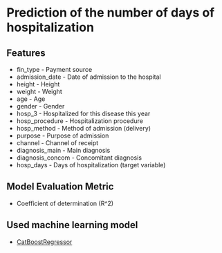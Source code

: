 # Prediction of the number of days of hospitalization

## Features

* fin_type - Payment source
* admission_date - Date of admission to the hospital
* height - Height
* weight - Weight
* age - Age
* gender - Gender
* hosp_3 - Hospitalized for this disease this year
* hosp_procedure - Hospitalization procedure
* hosp_method - Method of admission (delivery)
* purpose - Purpose of admission
* channel - Channel of receipt
* diagnosis_main - Main diagnosis
* diagnosis_concom - Concomitant diagnosis
* hosp_days - Days of hospitalization (target variable)

## Model Evaluation Metric

* Coefficient of determination (R^2)

## Used machine learning model

* [CatBoostRegressor](https://catboost.ai/docs/concepts/python-reference_catboostregressor.html)